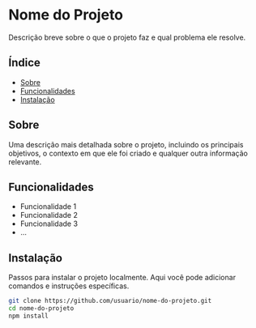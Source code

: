 # Nome do Projeto

Descrição breve sobre o que o projeto faz e qual problema ele resolve.

## Índice

- [Sobre](#sobre)
- [Funcionalidades](#funcionalidades)
- [Instalação](#instalação)

## Sobre

Uma descrição mais detalhada sobre o projeto, incluindo os principais objetivos, o contexto em que ele foi criado e qualquer outra informação relevante.

## Funcionalidades

- Funcionalidade 1
- Funcionalidade 2
- Funcionalidade 3
- ...

## Instalação

Passos para instalar o projeto localmente. Aqui você pode adicionar comandos e instruções específicas.

```bash
git clone https://github.com/usuario/nome-do-projeto.git
cd nome-do-projeto
npm install
